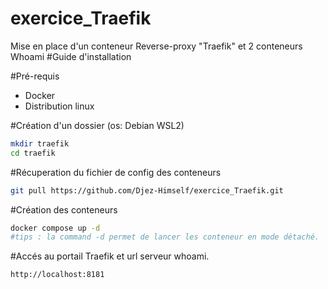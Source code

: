 # exercice_Traefik
Mise en place d'un conteneur Reverse-proxy "Traefik" et 2 conteneurs Whoami
#Guide d'installation

#Pré-requis
- Docker
- Distribution linux

#Création d'un dossier (os: Debian WSL2)

```bash
mkdir traefik
cd traefik
```

#Récuperation du fichier de config des conteneurs

```bash
git pull https://github.com/Djez-Himself/exercice_Traefik.git
```

#Création des conteneurs

```bash
docker compose up -d 
#tips : la command -d permet de lancer les conteneur en mode détaché.
```

#Accés au portail Traefik et url serveur whoami.

```url
http://localhost:8181
```


